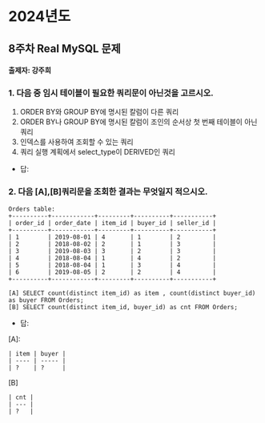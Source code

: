 # 2024년도
## 8주차 Real MySQL 문제
#### 출제자: 강주희

### 1. 다음 중 임시 테이블이 필요한 쿼리문이 아닌것을 고르시오.
1. ORDER BY와 GROUP BY에 명시된 칼럼이 다른 쿼리
2. ORDER BY나 GROUP BY에 명시된 칼럼이 조인의 순서상 첫 번째 테이블이 아닌 쿼리
3. 인덱스를 사용하여 조회할 수 있는 쿼리
4. 쿼리 실행 계획에서 select_type이 DERIVED인 쿼리

- 답: 

### 2. 다음 [A],[B]쿼리문을 조회한 결과는 무엇일지 적으시오.

```
Orders table:
+----------+------------+---------+----------+-----------+
| order_id | order_date | item_id | buyer_id | seller_id |
+----------+------------+---------+----------+-----------+
| 1        | 2019-08-01 | 4       | 1        | 2         |
| 2        | 2018-08-02 | 2       | 1        | 3         |
| 3        | 2019-08-03 | 3       | 2        | 3         |
| 4        | 2018-08-04 | 1       | 4        | 2         |
| 5        | 2018-08-04 | 1       | 3        | 4         |
| 6        | 2019-08-05 | 2       | 2        | 4         |
+----------+------------+---------+----------+-----------+

[A] SELECT count(distinct item_id) as item , count(distinct buyer_id) as buyer FROM Orders;
[B] SELECT count(distinct item_id, buyer_id) as cnt FROM Orders;
```
- 답:

[A]: 
```
| item | buyer |
| ---- | ----- |
| ?    | ?     |
```
[B]
```
| cnt |
| --- |
| ?   |
```
